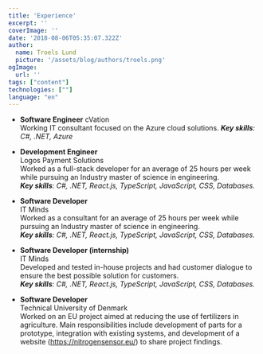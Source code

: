 ```yaml
---
title: 'Experience'
excerpt: ''
coverImage: ''
date: '2018-08-06T05:35:07.322Z'
author:
  name: Troels Lund
  picture: '/assets/blog/authors/troels.png'
ogImage:
  url: ''
tags: ["content"]
technologies: [""]
language: "en"
---
```


* **Software Engineer**
  cVation   
  Working IT consultant focused on the Azure cloud solutions.
  ***Key skills**: C#, .NET, Azure*

* **Development Engineer**   
  Logos Payment Solutions   
  Worked as a full-stack developer for an average of 25 hours per week while pursuing an Industry master of science in engineering.  
  ***Key skills**: C#, .NET, React.js, TypeScript, JavaScript, CSS, Databases.*

* **Software Developer**  
  IT Minds  
  Worked as a consultant for an average of 25 hours per week while pursuing an Industry master of science in engineering.  
  ***Key skills**: C#, .NET, React.js, TypeScript, JavaScript, CSS, Databases.*

* **Software Developer (internship)**   
  IT Minds  
  Developed and tested in-house projects and had customer dialogue to ensure the best possible solution for customers.  
  ***Key skills**: C#, .NET, React.js, TypeScript, JavaScript, CSS, Databases.*

* **Software Developer**  
  Technical University of Denmark  
  Worked on an EU project aimed at reducing the use of fertilizers in agriculture. Main responsibilities include development of parts for a prototype, integration with existing systems, and development of a website (https://nitrogensensor.eu/) to share project findings.